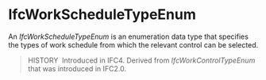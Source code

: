# IfcWorkScheduleTypeEnum

An _IfcWorkScheduleTypeEnum_ is an enumeration data type that specifies the types of work schedule from which the relevant control can be selected.

> HISTORY&nbsp; Introduced in IFC4. Derived from _IfcWorkControlTypeEnum_ that was introduced in IFC2.0.

